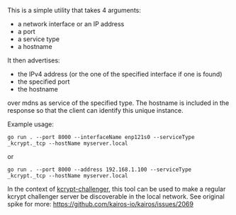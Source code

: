 This is a simple utility that takes 4 arguments:

- a network interface or an IP address
- a port
- a service type
- a hostname

It then advertises:
- the IPv4 address (or the one of the specified interface if one is found)
- the specified port
- the hostname

over mdns as service of the specified type. The hostname is included
in the response so that the client can identify this unique instance.

Example usage:

```
go run . --port 8000 --interfaceName enp121s0 --serviceType _kcrypt._tcp --hostName myserver.local
```

or

```
go run . --port 8000 --address 192.168.1.100 --serviceType _kcrypt._tcp --hostName myserver.local
```

In the context of [kcrypt-challenger](https://github.com/kairos-io/kcrypt-challenger),
this tool can be used to make a regular kcrypt challenger server be discoverable in
the local network. See original spike for more: https://github.com/kairos-io/kairos/issues/2069
